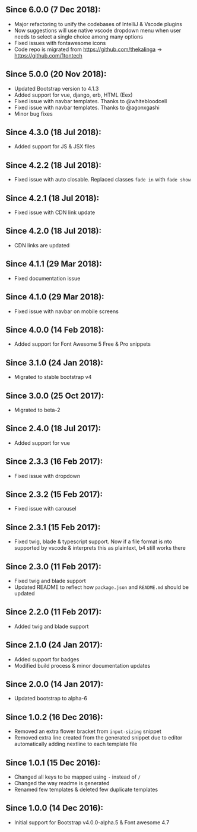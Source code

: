 ## Since 6.0.0 (7 Dec 2018):

  - Major refactoring to unify the codebases of IntelliJ & Vscode plugins
  - Now suggestions will use native vscode dropdown menu when user needs to select a single choice among many options
  - Fixed issues with fontawesome icons
  - Code repo is migrated from https://github.com/thekalinga -> https://github.com/1tontech

## Since 5.0.0 (20 Nov 2018):

  - Updated Bootstrap version to 4.1.3
  - Added support for vue, django, erb, HTML (Eex)
  - Fixed issue with navbar templates. Thanks to @whitebloodcell
  - Fixed issue with navbar templates. Thanks to @agonxgashi
  - Minor bug fixes

## Since 4.3.0 (18 Jul 2018):

  - Added support for JS & JSX files

## Since 4.2.2 (18 Jul 2018):

  - Fixed issue with auto closable. Replaced classes `fade in` with `fade show`

## Since 4.2.1 (18 Jul 2018):

  - Fixed issue with CDN link update

## Since 4.2.0 (18 Jul 2018):

  - CDN links are updated

## Since 4.1.1 (29 Mar 2018):

  - Fixed documentation issue

## Since 4.1.0 (29 Mar 2018):

  - Fixed issue with navbar on mobile screens

## Since 4.0.0 (14 Feb 2018):

  - Added support for Font Awesome 5 Free & Pro snippets

## Since 3.1.0 (24 Jan 2018):

  - Migrated to stable bootstrap v4

## Since 3.0.0 (25 Oct 2017):

  - Migrated to beta-2

## Since 2.4.0 (18 Jul 2017):

  - Added support for vue

## Since 2.3.3 (16 Feb 2017):

  - Fixed issue with dropdown

## Since 2.3.2 (15 Feb 2017):

  - Fixed issue with carousel

## Since 2.3.1 (15 Feb 2017):

  - Fixed twig, blade & typescript support. Now if a file format is nto supported by vscode & interprets this as plaintext, b4 still works there

## Since 2.3.0 (11 Feb 2017):

  - Fixed twig and blade support
  - Updated README to reflect how `package.json` and `README.md` should be updated

## Since 2.2.0 (11 Feb 2017):

  - Added twig and blade support

## Since 2.1.0 (24 Jan 2017):

  - Added support for badges
  - Modified build process & minor documentation updates

## Since 2.0.0 (14 Jan 2017):

  - Updated bootstrap to alpha-6

## Since 1.0.2 (16 Dec 2016):

  - Removed an extra flower bracket from `input-sizing` snippet
  - Removed extra line created from the generated snippet due to editor automatically adding nextline to each template file

## Since 1.0.1 (15 Dec 2016):

  - Changed all keys to be mapped using `-` instead of `/`
  - Changed the way readme is generated
  - Renamed few templates & deleted few duplicate templates

## Since 1.0.0 (14 Dec 2016):

  - Initial support for Bootstrap v4.0.0-alpha.5 & Font awesome 4.7
